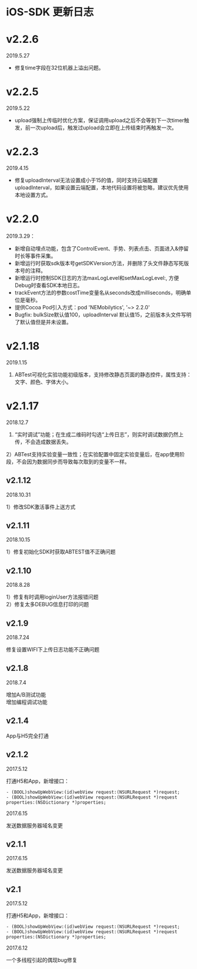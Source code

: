 # iOS-SDK 更新日志
# v2.2.6

2019.5.27

-  修复time字段在32位机器上溢出问题。

# v2.2.5

2019.5.22

-  upload强制上传临时优化方案，保证调用upload之后不会等到下一次timer触发，前一次upload后，触发过upload会立即在上传结束时再触发一次。

# v2.2.3

2019.4.15

- 修复uploadInterval无法设置成小于15的值，同时支持云端配置uploadInterval，如果设置云端配置，本地代码设置将被忽略，建议优先使用本地设置方式。

# v2.2.0

2019.3.29：

- 新增自动埋点功能，包含了ControlEvent、手势、列表点击、页面进入&停留时长等事件采集。
- 新增运行时获取sdk版本号getSDKVersion方法，并删除了头文件静态写死版本号的注释。
- 新增运行时控制SDK日志的方法maxLogLevel和setMaxLogLevel:, 方便Debug时查看SDK本地日志。
- trackEvent方法的参数costTime变量名从seconds改成milliseconds，明确单位是毫秒。
- 提供Cocoa Pod引入方式：pod 'NEMobilytics', '~> 2.2.0'
- Bugfix: bulkSize默认值100，uploadInterval 默认值15，之前版本头文件写明了默认值但是并未设置。



# v2.1.18

2019.1.15

1) ABTest可视化实验功能初级版本，支持修改静态页面的静态控件，属性支持：文字、颜色、字体大小。

# v2.1.17

2018.12.7

1) “实时调试”功能；在生成二维码时勾选“上传日志”，则实时调试数据仍然上传，不会造成数据丢失。

2）ABTest支持实验变量一致性；在实验配置中固定实验变量后，在app使用阶段，不会因为数据同步而导致每次取到的变量不一样。

## v2.1.12

2018.10.31

1）修改SDK激活事件上送方式


## v2.1.11

2018.10.15

1）修复初始化SDK时获取ABTEST值不正确问题

## v2.1.10

2018.8.28

1）修复有时调用loginUser方法报错问题     
2）修复太多DEBUG信息打印的问题     



## v2.1.9

2018.7.24

修复设置WIFI下上传日志功能不正确问题

## v2.1.8

2018.7.4

增加A/B测试功能      
增加编程调试功能

## v2.1.4
App与H5完全打通

## v2.1.2

2017.5.12

打通H5和App，新增接口：

```
- (BOOL)showUpWebView:(id)webView request:(NSURLRequest *)request;
- (BOOL)showUpWebView:(id)webView request:(NSURLRequest *)request properties:(NSDictionary *)properties;
```

2017.6.15

发送数据服务器域名变更


## v2.1.1

2017.6.15

发送数据服务器域名变更

## v2.1

2017.5.12

打通H5和App，新增接口：

```
- (BOOL)showUpWebView:(id)webView request:(NSURLRequest *)request;
- (BOOL)showUpWebView:(id)webView request:(NSURLRequest *)request properties:(NSDictionary *)properties;
```

2017.6.12

一个多线程引起的偶现bug修复

